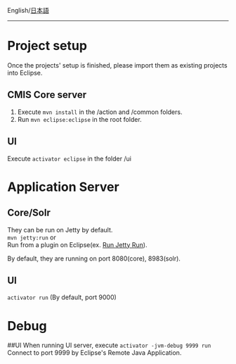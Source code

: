 English/[日本語](https://github.com/aegif/NemakiWare/wiki/%E9%96%8B%E7%99%BA_-Eclipse%E3%81%A7%E3%81%AE%E9%96%8B%E7%99%BA) 
***
# Project setup
Once the projects' setup is finished, please import them as existing projects into Eclipse.  

## CMIS Core server
1. Execute ```mvn install``` in the /action and /common folders.
2. Run ```mvn eclipse:eclipse``` in the root folder.

## UI
Execute ```activator eclipse``` in the folder /ui

# Application Server
## Core/Solr
They can be run on Jetty by default.  
```mvn jetty:run```  or  
Run from a plugin on Eclipse(ex. [Run Jetty Run](https://code.google.com/p/run-jetty-run/)).  

By default, they are running on port 8080(core), 8983(solr).  

## UI
```activator run``` (By default, port 9000)

# Debug
##UI
When running UI server, execute ```activator -jvm-debug 9999 run```  
Connect to port 9999 by Eclipse's Remote Java Application.